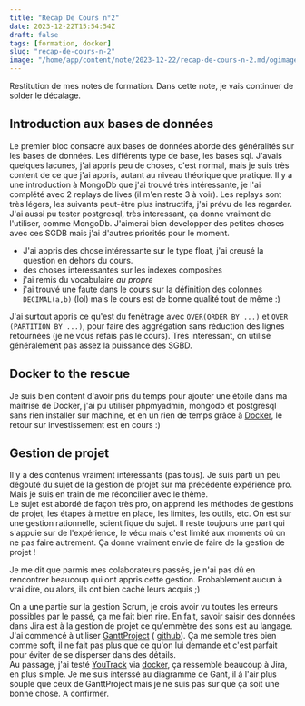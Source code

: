 ```yaml
---
title: "Recap De Cours n°2"
date: 2023-12-22T15:54:54Z
draft: false
tags: [formation, docker]
slug: "recap-de-cours-n-2"
image: "/home/app/content/note/2023-12-22/recap-de-cours-n-2.md/ogimage.png"
---
```


Restitution de mes notes de formation.
Dans cette note, je vais continuer de solder le décalage.

<!--more-->

## Introduction aux bases de données

Le premier bloc consacré aux bases de données aborde des généralités sur les bases de données.  Les différents type de base, les bases sql. J'avais quelques lacunes, j'ai appris peu de choses, c'est normal,  mais je suis très content de ce que j'ai appris, autant au niveau théorique que pratique.
Il y a une introduction à MongoDb que j'ai trouvé très intéressante, je l'ai complété avec 2 replays de lives (il m'en reste 3 à voir). Les replays sont très légers, les suivants peut-être plus instructifs, j'ai prévu de les regarder.
J'ai aussi pu tester postgresql, très interessant, ça donne vraiment de l'utiliser, comme MongoDb.  J'aimerai bien developper des petites choses avec ces SGDB mais j'ai d'autres priorités pour le moment.

- J'ai appris des chose intéressante sur le type float, j'ai creusé la question en dehors du cours.
- des choses interessantes sur les indexes composites
- j'ai remis du vocabulaire _au propre_
- j'ai trouvé une faute dans le cours sur la définition des colonnes `DECIMAL(a,b)` (lol) mais le cours est de bonne qualité tout de même :)

J'ai surtout appris ce qu'est du fenêtrage avec `OVER(ORDER BY ...)` et `OVER (PARTITION BY ...)`, pour faire des aggrégation sans réduction des lignes retournées (je ne vous refais pas le cours). Très interessant, on utilise généralement pas assez la puissance des SGBD.

## Docker to the rescue

Je suis bien content d'avoir pris du temps pour ajouter une étoile dans ma maîtrise de Docker, j'ai pu utiliser phpmyadmin, mongodb et postgresql sans rien installer sur machine, et en un rien de temps grâce à [Docker](/tags/docker/), le retour sur investissement est en cours :)

## Gestion de projet

Il y a des contenus vraiment intéressants (pas tous).  Je suis parti un peu dégouté du sujet de la gestion de projet sur ma précédente expérience pro. Mais je suis en train de me réconcilier avec le thème.  
Le sujet est abordé de façon très pro, on apprend les méthodes de gestions de projet, les étapes à mettre en place, les limites, les outils, etc.  On est sur une gestion rationnelle, scientifique du sujet. Il reste toujours une part qui s'appuie sur de l'expérience, le vécu mais c'est limité aux moments oû on ne pas faire autrement.  Ça donne vraiment envie de faire de la gestion de projet !

Je me dit que parmis mes colaborateurs passés, je n'ai pas dû en rencontrer beaucoup qui ont appris cette gestion. Probablement aucun à vrai dire, ou alors, ils ont bien caché leurs acquis ;)

On a une partie sur la gestion Scrum, je crois avoir vu toutes les erreurs possibles par le passé, ça me fait bien rire. En fait, savoir saisir des données dans Jira est à la gestion de projet ce qu'emmètre des sons est au langage. 
J'ai commencé à utiliser [GanttProject](https://www.ganttprojet.biz) ( [github](https://github.com/bardsoftware/ganttproject)). Ça me semble très bien comme soft, il ne fait pas plus que ce qu'on lui demande et c'est parfait pour éviter de se disperser dans des détails.  
Au passage, j'ai testé [YouTrack](https://www.jetbrains.com/youtrack/) via [docker](https://hub.docker.com/r/jetbrains/youtrack), ça ressemble beaucoup à Jira, en plus simple. Je me suis interssé au diagramme de Gant, il à l'air plus souple que ceux de GanttProject mais je ne suis pas sur que ça soit une bonne chose. A confirmer.


